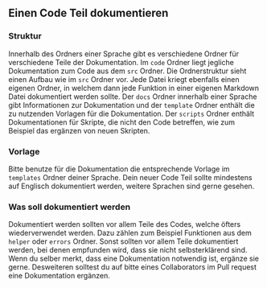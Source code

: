 ## Einen Code Teil dokumentieren

### Struktur

Innerhalb des Ordners einer Sprache gibt es verschiedene Ordner für verschiedene Teile der Dokumentation. Im `code` Ordner liegt jegliche Dokumentation zum Code aus dem `src` Ordner. Die Ordnerstruktur sieht einen Aufbau wie im `src` Ordner vor. Jede Datei kriegt ebenfalls einen eigenen Ordner, in welchem dann jede Funktion in einer eigenen Markdown Datei dokumentiert werden sollte. Der `docs` Ordner innerhalb einer Sprache gibt Informationen zur Dokumentation und der `template` Ordner enthält die zu nutzenden Vorlagen für die Dokumentation. Der `scripts` Ordner enthält Dokumentationen für Skripte, die nicht den Code betreffen, wie zum Beispiel das ergänzen von neuen Skripten.

### Vorlage

Bitte benutze für die Dokumentation die entsprechende Vorlage im `templates` Ordner deiner Sprache. Dein neuer Code Teil sollte mindestens auf Englisch dokumentiert werden, weitere Sprachen sind gerne gesehen.

### Was soll dokumentiert werden

Dokumentiert werden sollten vor allem Teile des Codes, welche öfters wiederverwendet werden. Dazu zählen zum Beispiel Funktionen aus dem `helper` oder `errors` Ordner. Sonst sollten vor allem Teile dokumentiert werden, bei denen empfunden wird, dass sie nicht selbsterklärend sind. Wenn du selber merkt, dass eine Dokumentation notwendig ist, ergänze sie gerne. Desweiteren solltest du auf bitte eines Collaborators im Pull request eine Dokumentation ergänzen.
